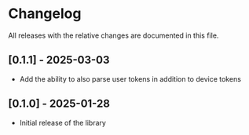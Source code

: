 # Changelog

All releases with the relative changes are documented in this file.

## [0.1.1] - 2025-03-03
- Add the ability to also parse user tokens in addition to device tokens

## [0.1.0] - 2025-01-28
- Initial release of the library
